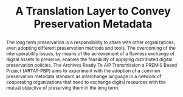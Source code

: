 ---
abstract: 'The long term preservation is a responsibility to share with other organizations,
  even adopting different preservation methods and tools. The overcoming of the interoperability
  issues, by means of the achievement of a flawless exchange of digital assets to
  preserve, enables the feasibility of applying distributed digital preservation policies.
  The Archives Ready To AIP Transmission a PREMIS Based Project (ARTAT-PBP) aims to
  experiment with the adoption of a common preservation metadata standard as interchange
  language in a network of cooperating organizations that need to exchange digital
  resources with the mutual objective of preserving them in the long term. '
creators:
- Di Iorio, Angela
date: null
document_url: https://services.phaidra.univie.ac.at/api/object/o:294038/download
grand_parent: iPRES
institutions: []
keywords:
- san francisco
landing_page_url: https://phaidra.univie.ac.at/o:294038
language: eng
layout: publication
license: CC BY-SA 3.0 AT
notes_url: null
parent: iPRES 2009
presentation_url: null
publication_type: paper
size: 818626
source_name: iPRES
title: A Translation Layer to Convey Preservation Metadata
year: 2009
---